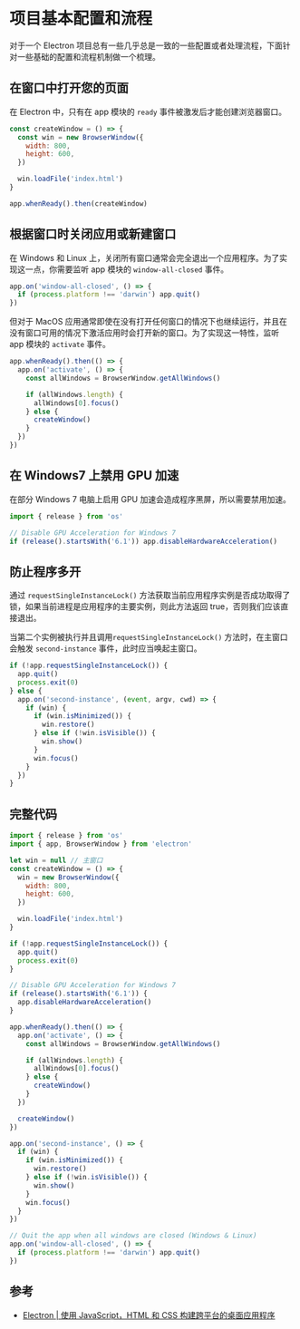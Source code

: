 # 项目基本配置和流程

对于一个 Electron 项目总有一些几乎总是一致的一些配置或者处理流程，下面针对一些基础的配置和流程机制做一个梳理。

## 在窗口中打开您的页面

在 Electron 中，只有在 app 模块的 `ready` 事件被激发后才能创建浏览器窗口。

```js
const createWindow = () => {
  const win = new BrowserWindow({
    width: 800,
    height: 600,
  })

  win.loadFile('index.html')
}

app.whenReady().then(createWindow)
```

## 根据窗口时关闭应用或新建窗口

在 Windows 和 Linux 上，关闭所有窗口通常会完全退出一个应用程序。为了实现这一点，你需要监听 app 模块的 `window-all-closed` 事件。

```js
app.on('window-all-closed', () => {
  if (process.platform !== 'darwin') app.quit()
})
```

但对于 MacOS 应用通常即使在没有打开任何窗口的情况下也继续运行，并且在没有窗口可用的情况下激活应用时会打开新的窗口。为了实现这一特性，监听 app 模块的 `activate` 事件。

```js
app.whenReady().then(() => {
  app.on('activate', () => {
    const allWindows = BrowserWindow.getAllWindows()

    if (allWindows.length) {
      allWindows[0].focus()
    } else {
      createWindow()
    }
  })
})
```

## 在 Windows7 上禁用 GPU 加速

在部分 Windows 7 电脑上启用 GPU 加速会造成程序黑屏，所以需要禁用加速。

```js
import { release } from 'os'

// Disable GPU Acceleration for Windows 7
if (release().startsWith('6.1')) app.disableHardwareAcceleration()
```

## 防止程序多开

通过 `requestSingleInstanceLock()` 方法获取当前应用程序实例是否成功取得了锁，如果当前进程是应用程序的主要实例，则此方法返回 true，否则我们应该直接退出。

当第二个实例被执行并且调用`requestSingleInstanceLock()` 方法时，在主窗口会触发 `second-instance` 事件，此时应当唤起主窗口。

```js
if (!app.requestSingleInstanceLock()) {
  app.quit()
  process.exit(0)
} else {
  app.on('second-instance', (event, argv, cwd) => {
    if (win) {
      if (win.isMinimized()) {
        win.restore()
      } else if (!win.isVisible()) {
        win.show()
      }
      win.focus()
    }
  })
}
```

## 完整代码

```js
import { release } from 'os'
import { app, BrowserWindow } from 'electron'

let win = null // 主窗口
const createWindow = () => {
  win = new BrowserWindow({
    width: 800,
    height: 600,
  })

  win.loadFile('index.html')
}

if (!app.requestSingleInstanceLock()) {
  app.quit()
  process.exit(0)
}

// Disable GPU Acceleration for Windows 7
if (release().startsWith('6.1')) {
  app.disableHardwareAcceleration()
}

app.whenReady().then(() => {
  app.on('activate', () => {
    const allWindows = BrowserWindow.getAllWindows()

    if (allWindows.length) {
      allWindows[0].focus()
    } else {
      createWindow()
    }
  })

  createWindow()
})

app.on('second-instance', () => {
  if (win) {
    if (win.isMinimized()) {
      win.restore()
    } else if (!win.isVisible()) {
      win.show()
    }
    win.focus()
  }
})

// Quit the app when all windows are closed (Windows & Linux)
app.on('window-all-closed', () => {
  if (process.platform !== 'darwin') app.quit()
})
```

## 参考

- [Electron | 使用 JavaScript，HTML 和 CSS 构建跨平台的桌面应用程序](https://www.electronjs.org/)

